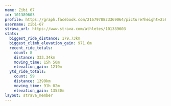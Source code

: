 ```yaml
---
name: Zibi 67
id: 101389603
profile: https://graph.facebook.com/2167978823369064/picture?height=256&width=256
username: zibi-67
strava_url: https://www.strava.com/athletes/101389603
stats:
  biggest_ride_distance: 179.73km
  biggest_climb_elevation_gain: 971.6m
  recent_ride_totals:
    count: 8
    distance: 333.34km
    moving_time: 15h 50m
    elevation_gain: 1219m
  ytd_ride_totals:
    count: 59
    distance: 1390km
    moving_time: 91h 02m
    elevation_gain: 13530m
layout: strava_member
--- 
```

